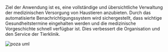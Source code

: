 Ziel der Anwendung ist es, eine vollständige und übersichtliche Verwaltung der medizinischen Versorgung von Haustieren anzubieten. Durch das automatisierte Benachrichtigungssystem wird sichergestellt, dass wichtige Gesundheitstermine eingehalten werden und die medizinische Vorgeschichte schnell verfügbar ist. Dies verbessert die Organisation und den Service der Tierklinik.

![poza uml](https://github.com/user-attachments/assets/72dfe67d-0e92-43d9-b796-bde149fb9e78)
